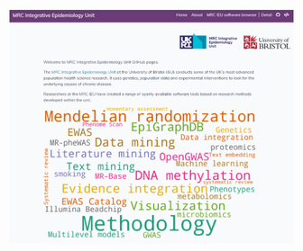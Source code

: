 [<img src="https://github.com/MRCIEU/.github/blob/1bffa866261a7b341d28b8d0cb99e73a785a8fd1/profile/img/2021-09-15_mrcieu-github-io_cropped.png" alt="Screenshot of the homepage of the MRC IEU GitHub Pages website, which includes a word cloud of the topics covered by IEU software.">](https://mrcieu.github.io/)
